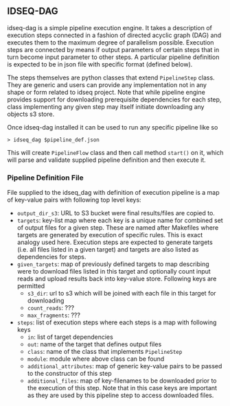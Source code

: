 ## IDSEQ-DAG
idseq-dag is a simple pipeline execution engine. It takes a description of execution steps
connected in a fashion of directed acyclic graph (DAG) and executes them to the maximum degree
of parallelism possible. Execution steps are connected by means if output parameters of certain
steps that in turn become input parameter to other steps. A particular pipeline definition
is expected to be in json file with specific format (defined below).

The steps themselves are python classes that extend `PipelineStep` class. They are generic 
and users can provide any implementation not in any shape or form related to idseq project.
Note that while pipeline engine provides support for downloading prerequisite dependencies
for each step, class implementing any given step may itself initiate downloading any objects
s3 store.

Once idseq-dag installed it can be used to run any specific pipeline like so

```shell
> idseq_dag $pipeline_def.json
```
This will create `PipelineFlow` class and then call method `start()` on it, which will
parse and validate supplied pipeline definition and then execute it.

### Pipeline Definition File
File supplied to the idseq_dag with definition of execution pipeline is a map of key-value 
pairs with following top level keys:

- `output_dir_s3`: URL to S3 bucket were final results/files are copied to.
- `targets`: key-list map where each key is a unique name for combined set of 
    output files for a given step. These are named after Makefiles where targets are 
    generated by execution of specific rules. This is exact analogy used here. 
    Execution steps are expected to generate targets (i.e. all files listed in 
    a given target) and targets are also listed as dependencies for steps.
- `given_targets`: map of previously defined targets to map describing were to download
    files listed in this target and optionally count input reads and upload results back
    into key-value store. Following keys are permitted
    - `s3_dir`: url to s3 which will be joined with each file in this target for downloading
    - `count_reads`: ???
    - `max_fragments`: ???
- `steps`: list of execution steps where each steps is a map with following keys
    - `in`: list of target dependencies
    - `out`: name of the target that defines output files
    - `class`: name of the class that implements `PipelineStep`
    - `module`: module where above class can be found
    - `additional_attributes`: map of generic key-value pairs to be passed to the constructor
        of this step
    - `additional_files`: map of key-filenames to be downloaded prior to the execution of this
        step. Note that in this case keys are important as they are used by this pipeline step
        to access downloaded files.
    